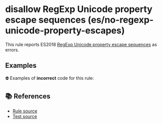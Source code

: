 # disallow RegExp Unicode property escape sequences (es/no-regexp-unicode-property-escapes)

This rule reports ES2018 [RegExp Unicode property escape sequences](https://github.com/tc39/proposal-regexp-unicode-property-escapes#readme) as errors.

## Examples

⛔ Examples of **incorrect** code for this rule:

<eslint-playground type="bad" code="/*eslint es/no-regexp-unicode-property-escapes: error */
const r1 = /\p{Script=Hiragana}+/u
" />

## 📚 References

- [Rule source](https://github.com/mysticatea/eslint-plugin-es/blob/v1.4.0/lib/rules/no-regexp-unicode-property-escapes.js)
- [Test source](https://github.com/mysticatea/eslint-plugin-es/blob/v1.4.0/tests/lib/rules/no-regexp-unicode-property-escapes.js)
